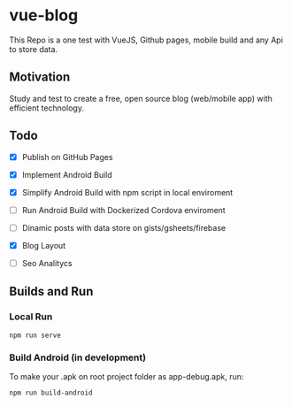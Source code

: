 # vue-blog
This Repo is a one test with VueJS, Github pages, mobile build and any Api to store data.

## Motivation
Study and test to create a free, open source blog (web/mobile app) with efficient technology.

## Todo

- [x] Publish on GitHub Pages
- [x] Implement Android Build
- [x] Simplify Android Build with npm script in local enviroment
- [ ] Run Android Build with Dockerized Cordova enviroment
- [ ] Dinamic posts with data store on gists/gsheets/firebase
- [x] Blog Layout
- [ ] Seo Analitycs


## Builds and Run

### Local Run

```
npm run serve
```

### Build Android (in development)

To make your .apk on root project folder as app-debug.apk, run:
```
npm run build-android
```

